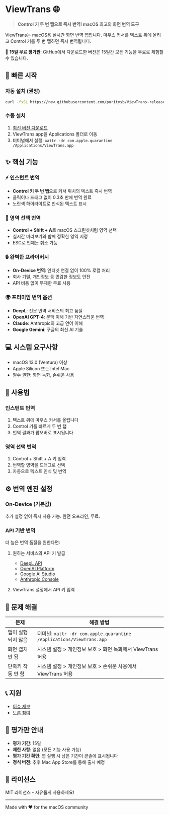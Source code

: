 # ViewTrans 🌐

> **Control 키 두 번 탭으로 즉시 번역! macOS 최고의 화면 번역 도구**

ViewTrans는 macOS용 실시간 화면 번역 앱입니다. 마우스 커서를 텍스트 위에 올리고 Control 키를 두 번 탭하면 즉시 번역됩니다.

🎁 **15일 무료 평가판**: GitHub에서 다운로드한 버전은 15일간 모든 기능을 무료로 체험할 수 있습니다.

## 🚀 빠른 시작

### 자동 설치 (권장)
```bash
curl -fsSL https://raw.githubusercontent.com/puritysb/ViewTrans-releases/main/install.sh | bash
```

### 수동 설치
1. [최신 버전 다운로드](https://github.com/puritysb/ViewTrans-releases/releases/latest)
2. ViewTrans.app을 Applications 폴더로 이동
3. 터미널에서 실행: `xattr -dr com.apple.quarantine /Applications/ViewTrans.app`

## ✨ 핵심 기능

### ⚡ 인스턴트 번역
- **Control 키 두 번 탭**으로 커서 위치의 텍스트 즉시 번역
- 클릭이나 드래그 없이 0.3초 만에 번역 완료
- 노란색 하이라이트로 인식된 텍스트 표시

### 🎯 영역 선택 번역
- **Control + Shift + A**로 macOS 스크린샷처럼 영역 선택
- 실시간 미리보기와 함께 정확한 영역 지정
- ESC로 언제든 취소 가능

### 🔒 완벽한 프라이버시
- **On-Device 번역**: 인터넷 연결 없이 100% 로컬 처리
- 회사 기밀, 개인정보 등 민감한 정보도 안전
- API 비용 없이 무제한 무료 사용

### 🌍 프리미엄 번역 옵션
- **DeepL**: 전문 번역 서비스의 최고 품질
- **OpenAI GPT-4**: 문맥 이해 기반 자연스러운 번역
- **Claude**: Anthropic의 고급 언어 이해
- **Google Gemini**: 구글의 최신 AI 기술

## 💻 시스템 요구사항

- macOS 13.0 (Ventura) 이상
- Apple Silicon 또는 Intel Mac
- 필수 권한: 화면 녹화, 손쉬운 사용

## 🎯 사용법

### 인스턴트 번역
1. 텍스트 위에 마우스 커서를 올립니다
2. Control 키를 빠르게 두 번 탭
3. 번역 결과가 팝오버로 표시됩니다

### 영역 선택 번역
1. Control + Shift + A 키 입력
2. 번역할 영역을 드래그로 선택
3. 자동으로 텍스트 인식 및 번역

## ⚙️ 번역 엔진 설정

### On-Device (기본값)
추가 설정 없이 즉시 사용 가능. 완전 오프라인, 무료.

### API 기반 번역
더 높은 번역 품질을 원한다면:

1. 원하는 서비스의 API 키 발급
   - [DeepL API](https://www.deepl.com/pro-api)
   - [OpenAI Platform](https://platform.openai.com/)
   - [Google AI Studio](https://makersuite.google.com/)
   - [Anthropic Console](https://console.anthropic.com/)

2. ViewTrans 설정에서 API 키 입력

## 🔧 문제 해결

| 문제 | 해결 방법 |
|------|----------|
| 앱이 실행되지 않음 | 터미널: `xattr -dr com.apple.quarantine /Applications/ViewTrans.app` |
| 화면 캡처 안 됨 | 시스템 설정 > 개인정보 보호 > 화면 녹화에서 ViewTrans 허용 |
| 단축키 작동 안 함 | 시스템 설정 > 개인정보 보호 > 손쉬운 사용에서 ViewTrans 허용 |

## 📞 지원

- [이슈 제보](https://github.com/puritysb/ViewTrans-releases/issues)
- [토론 참여](https://github.com/puritysb/ViewTrans-releases/discussions)

## 📝 평가판 안내

- **평가 기간**: 15일
- **제한 사항**: 없음 (모든 기능 사용 가능)
- **평가 기간 확인**: 앱 실행 시 남은 기간이 콘솔에 표시됩니다
- **정식 버전**: 추후 Mac App Store를 통해 출시 예정

## 📄 라이선스

MIT 라이선스 - 자유롭게 사용하세요!

---

Made with ❤️ for the macOS community